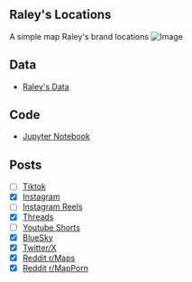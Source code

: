 ## Raley's Locations
A simple map Raley's brand locations
![Image](https://drive.google.com/uc?export=view&id=1UfeP0Wu8J4I2VFVdTQrmsI-_Qlo_08FC)

## Data
* [Raley's Data](https://www.raleys.com/stores)

## Code
* [Jupyter Notebook](FormatData.ipynb)

## Posts
- [ ] [Tiktok]()
- [x] [Instagram](https://www.instagram.com/p/DKU1M7MJS3P/)
- [ ] [Instagram Reels]()
- [x] [Threads](https://www.threads.com/@vinemapper/post/DKU1NcPJNG5)
- [ ] [Youtube Shorts]()
- [x] [BlueSky](https://bsky.app/profile/vinemapper.bsky.social/post/3lqi7s52elc2h)
- [x] [Twitter/X](https://x.com/VineMapper/status/1928858605878436268)
- [x] [Reddit r/Maps](https://www.reddit.com/r/Maps/comments/1l01oop/raleys_brand_locations/)
- [x] [Reddit r/MapPorn](https://www.reddit.com/r/MapPorn/comments/1l01pz3/raleys_brand_locations/)
